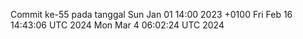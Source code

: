 Commit ke-55 pada tanggal Sun Jan 01 14:00 2023 +0100
Fri Feb 16 14:43:06 UTC 2024
Mon Mar  4 06:02:24 UTC 2024
